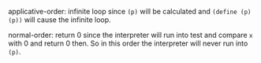 applicative-order: infinite loop since `(p)` will be calculated and `(define (p) (p))` will cause the infinite loop.

normal-order: return 0 since the interpreter will run into test and compare `x` with 0 and return 0 then. So in this order the interpreter will never run into `(p)`.